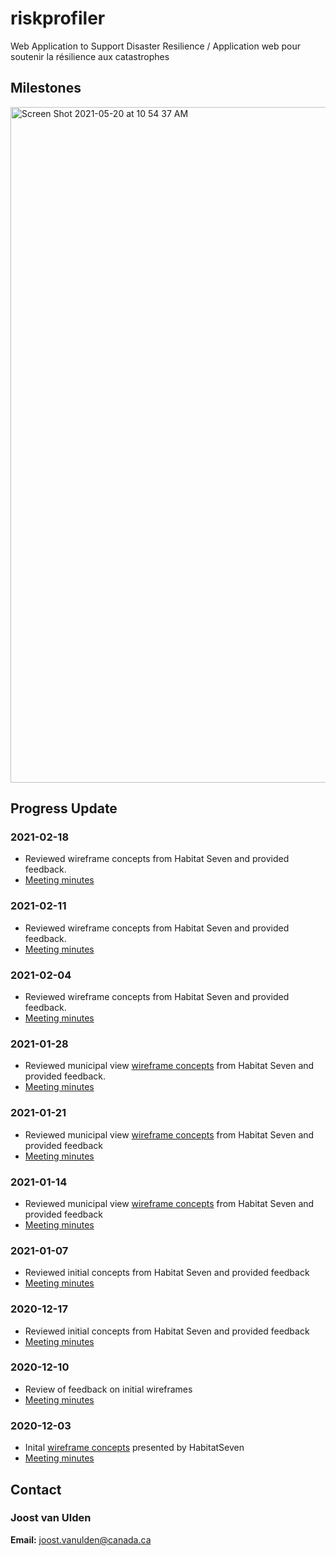 # riskprofiler
Web Application to Support Disaster Resilience / Application web pour soutenir la résilience aux catastrophes

## Milestones

<img width="1081" alt="Screen Shot 2021-05-20 at 10 54 37 AM" src="https://user-images.githubusercontent.com/2255248/119026245-cbf52280-b959-11eb-9597-8eb40b22d1f9.png">

## Progress Update

### 2021-02-18
* Reviewed wireframe concepts from Habitat Seven and provided feedback.
* [Meeting minutes](https://github.com/OpenDRR/riskprofiler/wiki/Design-Meeting-Internal-February-18,-2021)

### 2021-02-11
* Reviewed wireframe concepts from Habitat Seven and provided feedback.
* [Meeting minutes](https://github.com/OpenDRR/riskprofiler/wiki/Design-Meeting-Internal-February-11,-2021)

### 2021-02-04
* Reviewed wireframe concepts from Habitat Seven and provided feedback.
* [Meeting minutes](https://github.com/OpenDRR/riskprofiler/wiki/Design-Meeting-Internal-February-4,-2021)

### 2021-01-28
* Reviewed municipal view [wireframe concepts](https://github.com/OpenDRR/riskprofiler/tree/master/docs/ux/2020-2021/wireframes/2021-01-28) from Habitat Seven and provided feedback.
* [Meeting minutes](https://github.com/OpenDRR/riskprofiler/wiki/Design-Meeting-Internal-January-28,-2021)

### 2021-01-21
* Reviewed municipal view [wireframe concepts](https://github.com/OpenDRR/riskprofiler/tree/master/docs/ux/2020-2021/wireframes/2021-01-21) from Habitat Seven and provided feedback
* [Meeting minutes](https://github.com/OpenDRR/riskprofiler/wiki/Design-Meeting-Internal-January-21,-2021)

### 2021-01-14
* Reviewed municipal view [wireframe concepts](https://github.com/OpenDRR/riskprofiler/tree/master/docs/ux/2020-2021/wireframes/2021-01-14) from Habitat Seven and provided feedback
* [Meeting minutes](https://github.com/OpenDRR/riskprofiler/wiki/Design-Meeting-Internal-January-14,-2021)

### 2021-01-07
* Reviewed initial concepts from Habitat Seven and provided feedback
* [Meeting minutes](https://github.com/OpenDRR/riskprofiler/wiki/Design-Meeting-Internal-January-7,-2021)

### 2020-12-17
* Reviewed initial concepts from Habitat Seven and provided feedback
* [Meeting minutes](https://github.com/OpenDRR/riskprofiler/wiki/Design-Meeting-Internal-December-17,-2020)

### 2020-12-10
* Review of feedback on initial wireframes
* [Meeting minutes](https://github.com/OpenDRR/riskprofiler/wiki/Design-Meeting-Internal-December-10,-2020)

### 2020-12-03

* Inital [wireframe concepts](https://github.com/OpenDRR/riskprofiler/tree/master/docs/ux/2020-2021/wireframes/2020-12-03) presented by HabitatSeven
* [Meeting minutes](https://github.com/OpenDRR/riskprofiler/wiki/Design-Meeting-Internal-December-3,-2020)

## Contact

### Joost van Ulden
**Email:** joost.vanulden@canada.ca
